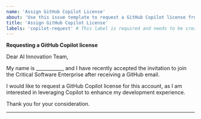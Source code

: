 ```yaml
---
name: 'Assign GitHub Copilot License'
about: 'Use this issue template to request a GitHub Copilot license from this organization.'
title: 'Assign GitHub Copilot License'
labels: 'copilot-request' # This label is required and needs to be created in the GitHub Repository, it is used to trigger the workflow that assigns GitHub Copilot licenses.
---
```

**Requesting a GitHub Copilot license**

Dear AI Innovation Team,

My name is ___________, and I have recently accepted the invitation to join the Critical Software Enterprise after receiving a GitHub email.

I would like to request a GitHub Copilot license for this account, as I am interested in leveraging Copilot to enhance my development experience.

Thank you for your consideration.

_________